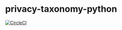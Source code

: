 # privacy-taxonomy-python

[![CircleCI](https://circleci.com/gh/JasonMWhite/privacy-taxonomy-python/tree/main.svg?style=svg)](https://circleci.com/gh/JasonMWhite/privacy-taxonomy-python/tree/main)
